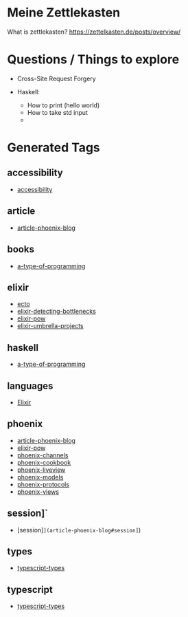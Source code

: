 # Meine Zettlekasten

What is zettlekasten?
https://zettelkasten.de/posts/overview/


# Questions / Things to explore
- Cross-Site Request Forgery

- Haskell:
  - How to print (hello world)
  - How to take std input
  -


# Generated Tags

## accessibility

- [accessibility](accessibility)

## article

- [article-phoenix-blog](article-phoenix-blog)

## books

- [a-type-of-programming](a-type-of-programming)

## elixir

- [ecto](ecto)
- [elixir-detecting-bottlenecks](elixir-detecting-bottlenecks)
- [elixir-pow](elixir-pow)
- [elixir-umbrella-projects](elixir-umbrella-projects)

## haskell

- [a-type-of-programming](a-type-of-programming)

## languages

- [Elixir](elixir#Elixir)

## phoenix

- [article-phoenix-blog](article-phoenix-blog)
- [elixir-pow](elixir-pow)
- [phoenix-channels](phoenix-channels)
- [phoenix-cookbook](phoenix-cookbook)
- [phoenix-liveview](phoenix-liveview)
- [phoenix-models](phoenix-models)
- [phoenix-protocols](phoenix-protocols)
- [phoenix-views](phoenix-views)

## session]`

- [session]`](article-phoenix-blog#session]`)

## types

- [typescript-types](typescript-types)

## typescript

- [typescript-types](typescript-types)
